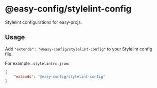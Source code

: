 # @easy-config/stylelint-config

Stylelint configurations for easy-projs.

## Usage

Add `"extends": "@easy-config/stylelint-config"` to your Stylelint config file.

For example `.stylelintrc.json`:
```json
{
    "extends": "@easy-config/stylelint-config"
}
```
